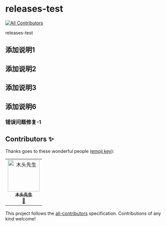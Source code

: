 # releases-test
<!-- ALL-CONTRIBUTORS-BADGE:START - Do not remove or modify this section -->
[![All Contributors](https://img.shields.io/badge/all_contributors-1-orange.svg?style=flat-square)](#contributors-)
<!-- ALL-CONTRIBUTORS-BADGE:END -->
releases-test

## 添加说明1


## 添加说明2

## 添加说明3

## 添加说明6


### 错误问题修复-1
## Contributors ✨

Thanks goes to these wonderful people ([emoji key](https://allcontributors.org/docs/en/emoji-key)):

<!-- ALL-CONTRIBUTORS-LIST:START - Do not remove or modify this section -->
<!-- prettier-ignore-start -->
<!-- markdownlint-disable -->
<table>
  <tbody>
    <tr>
      <td align="center"><a href="https://github.com/shiduobin"><img src="https://avatars.githubusercontent.com/u/26728144?v=4?s=100" width="100px;" alt="木头先生"/><br /><sub><b>木头先生</b></sub></a><br /><a href="#projectManagement-shiduobin" title="Project Management">📆</a></td>
    </tr>
  </tbody>
</table>

<!-- markdownlint-restore -->
<!-- prettier-ignore-end -->

<!-- ALL-CONTRIBUTORS-LIST:END -->

This project follows the [all-contributors](https://github.com/all-contributors/all-contributors) specification. Contributions of any kind welcome!